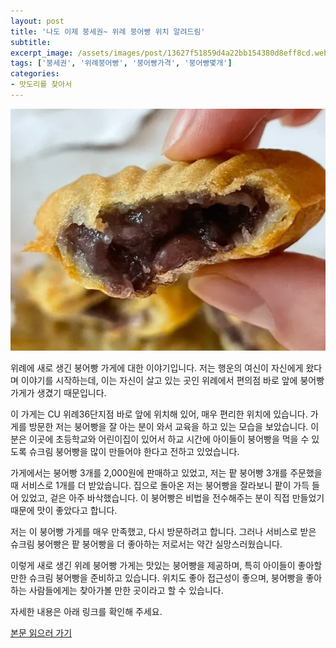 ```yaml
---
layout: post
title: '나도 이제 붕세권~ 위례 붕어빵 위치 알려드림'
subtitle: 
excerpt_image: /assets/images/post/13627f51859d4a22bb154380d8eff8cd.webp
tags: ['붕세권', '위례붕어빵', '붕어빵가격', '붕어빵몇개']
categories: 
- 맛도리를 찾아서
---
```


![메인 이미지](/assets/images/post/13627f51859d4a22bb154380d8eff8cd.webp)

위례에 새로 생긴 붕어빵 가게에 대한 이야기입니다. 저는 행운의 여신이 자신에게 왔다며 이야기를 시작하는데, 이는 자신이 살고 있는 곳인 위례에서 편의점 바로 앞에 붕어빵 가게가 생겼기 때문입니다. 

이 가게는 CU 위례36단지점 바로 앞에 위치해 있어, 매우 편리한 위치에 있습니다. 가게를 방문한 저는 붕어빵을 잘 아는 분이 와서 교육을 하고 있는 모습을 보았습니다. 이 분은 이곳에 초등학교와 어린이집이 있어서 하교 시간에 아이들이 붕어빵을 먹을 수 있도록 슈크림 붕어빵을 많이 만들어야 한다고 전하고 있었습니다. 

가게에서는 붕어빵 3개를 2,000원에 판매하고 있었고, 저는 팥 붕어빵 3개를 주문했을 때 서비스로 1개를 더 받았습니다. 집으로 돌아온 저는 붕어빵을 잘라보니 팥이 가득 들어 있었고, 겉은 아주 바삭했습니다. 이 붕어빵은 비법을 전수해주는 분이 직접 만들었기 때문에 맛이 좋았다고 합니다. 

저는 이 붕어빵 가게를 매우 만족했고, 다시 방문하려고 합니다. 그러나 서비스로 받은 슈크림 붕어빵은 팥 붕어빵을 더 좋아하는 저로서는 약간 실망스러웠습니다. 

이렇게 새로 생긴 위례 붕어빵 가게는 맛있는 붕어빵을 제공하며, 특히 아이들이 좋아할 만한 슈크림 붕어빵을 준비하고 있습니다. 위치도 좋아 접근성이 좋으며, 붕어빵을 좋아하는 사람들에게는 찾아가볼 만한 곳이라고 할 수 있습니다. 

자세한 내용은 아래 링크를 확인해 주세요.

[본문 읽으러 가기](https://m.blog.naver.com/ham_eaten_jellybear/223278549853)

